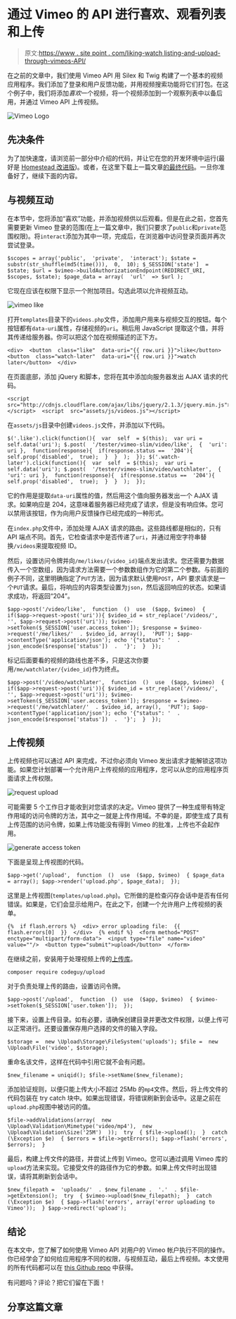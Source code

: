 # 通过 Vimeo 的 API 进行喜欢、观看列表和上传

> 原文:[https://www . site point . com/liking-watch listing-and-upload-through-vimeos-API/](https://www.sitepoint.com/liking-watchlisting-and-uploading-through-vimeos-api/)

在之前的文章中，我们使用 Vimeo API 用 Silex 和 Twig 构建了一个基本的视频应用程序。我们添加了登录和用户反馈功能，并用视频搜索功能将它们打包。在这个例子中，我们将添加*喜欢*一个视频，将一个视频添加到一个观察列表中以备后用，并通过 Vimeo API 上传视频。

![Vimeo Logo](../Images/7cd36615c65d4174643b7d45d8ac3e45.png)

## 先决条件

为了加快速度，请浏览前一部分中介绍的代码，并让它在您的开发环境中运行(最好是 [Homestead 改进版](https://www.sitepoint.com/quick-tip-get-homestead-vagrant-vm-running/))。或者，在这里下载上一篇文章[的最终代码](https://github.com/sitepoint-editors/vimeoapi-part1)。一旦你准备好了，继续下面的内容。

## 与视频互动

在本节中，您将添加“喜欢”功能，并添加视频供以后观看。但是在此之前，您首先需要更新 Vimeo 登录的范围(在上一篇文章中，我们只要求了`public`和`private`范围权限)。将`interact`添加为其中一项，完成后，在浏览器中访问登录页面并再次尝试登录。

```
$scopes = array('public',  'private',  'interact'); $state = substr(str_shuffle(md5(time())),  0,  10); $_SESSION['state']  = $state; $url = $vimeo->buildAuthorizationEndpoint(REDIRECT_URI, $scopes, $state); $page_data = array(  'url'  => $url );
```

它现在应该在权限下显示一个附加项目。勾选此项以允许视频互动。

![vimeo like](../Images/895096c668308de5c37359326a969c33.png)

打开`templates`目录下的`videos.php`文件，添加用户用来与视频交互的按钮。每个按钮都有`data-uri`属性，存储视频的`uri`。稍后用 JavaScript 提取这个值，并将其传递给服务器。你可以把这个加在视频描述的正下方。

```
<div>  <button  class="like"  data-uri="{{ row.uri }}">like</button>  <button  class="watch-later"  data-uri="{{ row.uri }}">watch later</button>  </div>
```

在页面底部，添加 jQuery 和脚本，您将在其中添加向服务器发出 AJAX 请求的代码。

```
<script  src="http://cdnjs.cloudflare.com/ajax/libs/jquery/2.1.3/jquery.min.js"></script>  <script  src="assets/js/videos.js"></script>
```

在`assets/js`目录中创建`videos.js`文件，并添加以下代码。

```
$('.like').click(function(){  var  self  = $(this);  var uri =  self.data('uri'); $.post(  '/tester/vimeo-slim/video/like',  {  'uri': uri },  function(response){  if(response.status ==  '204'){  self.prop('disabled',  true);  }  }  );  }); $('.watch-later').click(function(){  var  self  = $(this);  var uri =  self.data('uri'); $.post(  '/tester/vimeo-slim/video/watchlater',  {  'uri': uri },  function(response){  if(response.status ==  '204'){  self.prop('disabled',  true);  }  }  );  });
```

它的作用是提取`data-uri`属性的值，然后用这个值向服务器发出一个 AJAX 请求。如果响应是 204，这意味着服务器已经完成了请求，但是没有响应体。您可以禁用该按钮，作为向用户反馈操作已经完成的一种形式。

在`index.php`文件中，添加处理 AJAX 请求的路由。这些路线都是相似的，只有 API 端点不同。首先，它检查请求中是否传递了`uri`，并通过用空字符串替换`/videos`来提取视频 ID。

然后，设置访问令牌并向`/me/likes/{video_id}`端点发出请求。您还需要为数据传入一个空数组，因为请求方法需要一个参数数组作为它的第二个参数。与前面的例子不同，这里明确指定了`PUT`方法，因为请求默认使用`POST`，API 要求请求是一个`PUT`请求。最后，将响应的内容类型设置为`json`，然后返回响应的状态。如果请求成功，将返回“204”。

```
$app->post('/video/like',  function  ()  use  ($app, $vimeo)  {  if($app->request->post('uri')){ $video_id = str_replace('/videos/',  '', $app->request->post('uri')); $vimeo->setToken($_SESSION['user.access_token']); $response = $vimeo->request('/me/likes/'  . $video_id, array(),  'PUT'); $app->contentType('application/json'); echo '{"status": '  . json_encode($response['status'])  .  '}';  }  });
```

标记后面要看的视频的路线也差不多，只是这次你要用`/me/watchlater/{video_id}`作为终点。

```
$app->post('/video/watchlater',  function  ()  use  ($app, $vimeo)  {  if($app->request->post('uri')){ $video_id = str_replace('/videos/',  '', $app->request->post('uri')); $vimeo->setToken($_SESSION['user.access_token']); $response = $vimeo->request('/me/watchlater/'  . $video_id, array(),  'PUT'); $app->contentType('application/json'); echo '{"status": '  . json_encode($response['status'])  .  '}';  }  });
```

## 上传视频

上传视频也可以通过 API 来完成，不过你必须向 Vimeo 发出请求才能解锁这项功能。如果您计划部署一个允许用户上传视频的应用程序，您可以从您的应用程序页面请求上传权限。

![request upload](../Images/2c3d760ee3fc5683d5da3669d3099654.png)

可能需要 5 个工作日才能收到对您请求的决定。Vimeo 提供了一种生成带有特定作用域的访问令牌的方法，其中之一就是上传作用域。不幸的是，即使生成了具有上传范围的访问令牌，如果上传功能没有得到 Vimeo 的批准，上传也不会起作用。

![generate access token](../Images/0d8266ad65c36287a8514bc0bca23722.png)

下面是呈现上传视图的代码。

```
$app->get('/upload',  function  ()  use  ($app, $vimeo)  { $page_data = array(); $app->render('upload.php', $page_data);  });
```

这里是上传视图(`templates/upload.php`)。它所做的是检查闪存会话中是否有任何错误。如果是，它们会显示给用户。在此之下，创建一个允许用户上传视频的表单。

```
{%  if flash.errors %}  <div> error uploading file:  {{ flash.errors[0]  }}  </div>  {% endif %}  <form method="POST" enctype="multipart/form-data">  <input type="file" name="video" value=""/>  <button type="submit">upload</button>  </form>
```

在继续之前，安装用于处理视频上传的[上传库](https://github.com/brandonsavage/Upload)。

```
composer require codeguy/upload
```

对于负责处理上传的路由，设置访问令牌。

```
$app->post('/upload',  function  ()  use  ($app, $vimeo)  { $vimeo->setToken($_SESSION['user.token']);  });
```

接下来，设置上传目录。如有必要，请确保创建目录并更改文件权限，以便上传可以正常进行。还要设置保存用户选择的文件的输入字段。

```
$storage =  new \Upload\Storage\FileSystem('uploads'); $file =  new \Upload\File('video', $storage);
```

重命名该文件，这样在代码中引用它就不会有问题。

```
$new_filename = uniqid(); $file->setName($new_filename);
```

添加验证规则，以便只能上传大小不超过 25Mb 的`mp4`文件。然后，将上传文件的代码包装在 try catch 块中。如果出现错误，将错误刷新到会话中。这是之前在`upload.php`视图中被访问的值。

```
$file->addValidations(array(  new \Upload\Validation\Mimetype('video/mp4'),  new \Upload\Validation\Size('25M')  ));  try  { $file->upload();  }  catch  (\Exception $e)  { $errors = $file->getErrors(); $app->flash('errors', $errors);  }
```

最后，构建上传文件的路径，并尝试上传到 Vimeo。您可以通过调用 Vimeo 库的`upload`方法来实现。它接受文件的路径作为它的参数。如果上传文件时出现错误，请将其刷新到会话中。

```
$new_filepath =  'uploads/'  . $new_filename .  '.'  . $file->getExtension();  try  { $vimeo->upload($new_filepath);  }  catch  (\Exception $e)  { $app->flash('errors', array('error uploading to Vimeo'));  } $app->redirect('upload');
```

## 结论

在本文中，您了解了如何使用 Vimeo API 对用户的 Vimeo 帐户执行不同的操作。你已经学会了如何给应用程序不同的权限，与视频互动，最后上传视频。本文使用的所有代码都可以在 [this Github repo](https://github.com/sitepoint-editors/vimeoapi-part22) 中获得。

有问题吗？评论？把它们留在下面！

## 分享这篇文章